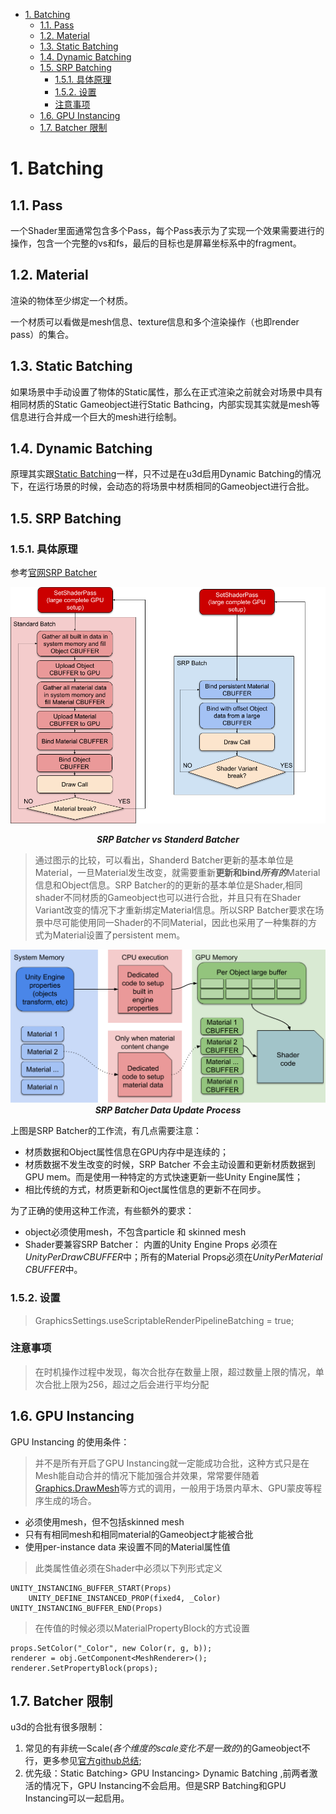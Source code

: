 <!-- TOC -->

- [1. Batching](#1-batching)
    - [1.1. Pass](#11-pass)
    - [1.2. Material](#12-material)
    - [1.3. Static Batching](#13-static-batching)
    - [1.4. Dynamic Batching](#14-dynamic-batching)
    - [1.5. SRP Batching](#15-srp-batching)
        - [1.5.1. 具体原理](#151-具体原理)
        - [1.5.2. 设置](#152-设置)
        - [注意事项](#注意事项)
    - [1.6. GPU Instancing](#16-gpu-instancing)
    - [1.7. Batcher 限制](#17-batcher-限制)

<!-- /TOC -->

# 1. Batching
## 1.1. Pass
一个Shader里面通常包含多个Pass，每个Pass表示为了实现一个效果需要进行的操作，包含一个完整的vs和fs，最后的目标也是屏幕坐标系中的fragment。
## 1.2. Material
渲染的物体至少绑定一个材质。

一个材质可以看做是mesh信息、texture信息和多个渲染操作（也即render pass）的集合。
## 1.3. Static Batching
如果场景中手动设置了物体的Static属性，那么在正式渲染之前就会对场景中具有相同材质的Static Gameobject进行Static Bathcing，内部实现其实就是mesh等信息进行合并成一个巨大的mesh进行绘制。
## 1.4. Dynamic Batching
原理其实跟[Static Batching](##13-static-batching)一样，只不过是在u3d启用Dynamic Batching的情况下，在运行场景的时候，会动态的将场景中材质相同的Gameobject进行合批。
## 1.5. SRP Batching
### 1.5.1. 具体原理

参考[官网SRP Batcher](https://docs.unity3d.com/Manual/SRPBatcher.html)
<div align=center>

![SRP Batcher vs Standerd Batcher][SRPBatcherProcess]

***SRP Batcher vs Standerd Batcher***
</div>

>通过图示的比较，可以看出，Shanderd Batcher更新的基本单位是Material，一旦Material发生改变，就需要重新**更新和bind*所有的***Material信息和Object信息。SRP Batcher的的更新的基本单位是Shader,相同shader不同材质的Gameobject也可以进行合批，并且只有在Shader Variant改变的情况下才重新绑定Material信息。所以SRP Batcher要求在场景中尽可能使用同一Shader的不同Material，因此也采用了一种集群的方式为Material设置了persistent mem。
<div align=center>

![SRP Batcher Data Update Process][SRPBatcherDataUpateProcess]
***SRP Batcher Data Update Process***
</div>

上图是SRP Batcher的工作流，有几点需要注意：
- 材质数据和Object属性信息在GPU内存中是连续的；
- 材质数据不发生改变的时候，SRP Batcher 不会主动设置和更新材质数据到GPU mem。而是使用一种特定的方式快速更新一些Unity Engine属性；
- 相比传统的方式，材质更新和Oject属性信息的更新不在同步。

为了正确的使用这种工作流，有些额外的要求：
- object必须使用mesh，不包含particle 和 skinned mesh
- Shader要兼容SRP Batcher： 内置的Unity Engine Props 必须在*UnityPerDrawCBUFFER*中；所有的Material Props必须在*UnityPerMaterial CBUFFER*中。

### 1.5.2. 设置
> GraphicsSettings.useScriptableRenderPipelineBatching = true;

### 注意事项
> 在时机操作过程中发现，每次合批存在数量上限，超过数量上限的情况，单次合批上限为256，超过之后会进行平均分配

## 1.6. GPU Instancing
GPU Instancing 的使用条件：
>并不是所有开启了GPU Instancing就一定能成功合批，这种方式只是在Mesh能自动合并的情况下能加强合并效果，常常要伴随着[Graphics.DrawMesh]()等方式的调用，一般用于场景内草木、GPU蒙皮等程序生成的场合。
- 必须使用mesh，但不包括skinned mesh
- 只有有相同mesh和相同material的Gameobject才能被合批
- 使用per-instance data 来设置不同的Material属性值
>此类属性值必须在Shader中必须以下列形式定义

```
UNITY_INSTANCING_BUFFER_START(Props)
    UNITY_DEFINE_INSTANCED_PROP(fixed4, _Color)
UNITY_INSTANCING_BUFFER_END(Props)
```
>在传值的时候必须以MaterialPropertyBlock的方式设置

```
props.SetColor("_Color", new Color(r, g, b));  
renderer = obj.GetComponent<MeshRenderer>();
renderer.SetPropertyBlock(props);
```

## 1.7. Batcher 限制
u3d的合批有很多限制：
1. 常见的有非统一Scale(*各个维度的scale变化不是一致的*)的Gameobject不行，更多参见[官方github总结](https://github.com/Unity-Technologies/BatchBreakingCause);
2. 优先级：Static Batching> GPU Instancing> Dynamic Batching ,前两者激活的情况下，GPU Instancing不会启用。但是SRP Batching和GPU Instancing可以一起启用。

[SRPBatcherProcess]: ./SRPBatcherProcess.png
[SRPBatcherDataUpateProcess]: ./SRP_Batcher_Data_Update_Process.png